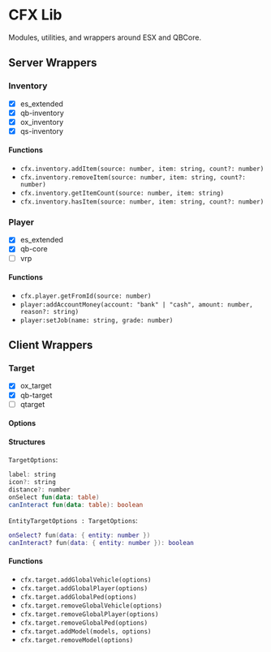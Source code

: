 # CFX Lib

Modules, utilities, and wrappers around ESX and QBCore.

## Server Wrappers

### Inventory

- [x] es_extended
- [x] qb-inventory
- [x] ox_inventory
- [x] qs-inventory

#### Functions

- `cfx.inventory.addItem(source: number, item: string, count?: number)`
- `cfx.inventory.removeItem(source: number, item: string, count?: number)`
- `cfx.inventory.getItemCount(source: number, item: string)`
- `cfx.inventory.hasItem(source: number, item: string, count?: number)`

### Player

- [x] es_extended
- [x] qb-core
- [ ] vrp

#### Functions

- `cfx.player.getFromId(source: number)`
- `player:addAccountMoney(account: "bank" | "cash", amount: number, reason?: string)`
- `player:setJob(name: string, grade: number)`

## Client Wrappers

### Target

- [x] ox_target
- [x] qb-target
- [ ] qtarget

#### Options

#### Structures

`TargetOptions`:

```kotlin
label: string
icon?: string
distance?: number
onSelect fun(data: table)
canInteract fun(data: table): boolean
```

`EntityTargetOptions : TargetOptions`:

```lua
onSelect? fun(data: { entity: number })
canInteract? fun(data: { entity: number }): boolean
```

#### Functions

- `cfx.target.addGlobalVehicle(options)`
- `cfx.target.addGlobalPlayer(options)`
- `cfx.target.addGlobalPed(options)`
- `cfx.target.removeGlobalVehicle(options)`
- `cfx.target.removeGlobalPlayer(options)`
- `cfx.target.removeGlobalPed(options)`
- `cfx.target.addModel(models, options)`
- `cfx.target.removeModel(options)`
